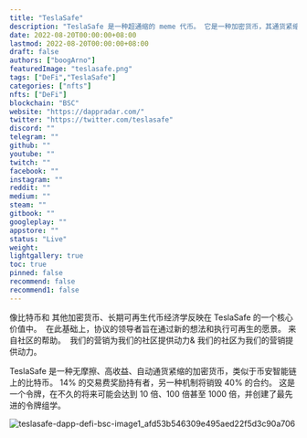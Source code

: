 ```yaml
---
title: "TeslaSafe"
description: "TeslaSafe 是一种超通缩的 meme 代币。 它是一种加密货币，其通货紧缩率比比特币还要强。"
date: 2022-08-20T00:00:00+08:00
lastmod: 2022-08-20T00:00:00+08:00
draft: false
authors: ["boogArno"]
featuredImage: "teslasafe.png"
tags: ["DeFi","TeslaSafe"]
categories: ["nfts"]
nfts: ["DeFi"]
blockchain: "BSC"
website: "https://dappradar.com/"
twitter: "https://twitter.com/teslasafe"
discord: ""
telegram: ""
github: ""
youtube: ""
twitch: ""
facebook: ""
instagram: ""
reddit: ""
medium: ""
steam: ""
gitbook: ""
googleplay: ""
appstore: ""
status: "Live"
weight: 
lightgallery: true
toc: true
pinned: false
recommend: false
recommend1: false
---
```

像比特币和 其他加密货币、长期可再生代币经济学反映在 TeslaSafe 的一个核心价值中。 &nbsp;在此基础上，协议的领导者旨在通过新的想法和执行可再生的愿景。 来自社区的帮助。 &nbsp;我们的营销为我们的社区提供动力&amp; 我们的社区为我们的营销提供动力。

TeslaSafe 是一种无摩擦、高收益、自动通货紧缩的加密货币，类似于币安智能链上的比特币。 14% 的交易费奖励持有者，另一种机制将销毁 40% 的合约。 这是一个令牌，在不久的将来可能会达到 10 倍、100 倍甚至 1000 倍，并创建了最先进的令牌组学。

![teslasafe-dapp-defi-bsc-image1_afd53b546309e495aed22f5d3c90a706](teslasafe-dapp-defi-bsc-image1_afd53b546309e495aed22f5d3c90a706.png)